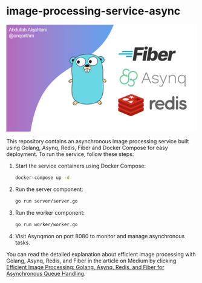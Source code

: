 # image-processing-service-async

![background](./assets/background.png)

This repository contains an asynchronous image processing service built using Golang, Asynq, Redis, Fiber and Docker
Compose for easy deployment. To run the service, follow these steps:

1. Start the service containers using Docker Compose:
   ```bash
   docker-compose up -d
   ```

2. Run the server component:
   ```bash
   go run server/server.go
   ```

3. Run the worker component:
   ```bash
   go run worker/worker.go
   ```

4. Visit Asynqmon on port 8080 to monitor and manage asynchronous tasks.

You can read the detailed explanation about efficient image processing with Golang, Asynq, Redis, and Fiber in the article on Medium by clicking [Efficient Image Processing: Golang, Asynq, Redis, and Fiber for Asynchronous Queue Handling](https://medium.com/@anqorithm/efficient-image-processing-golang-asynq-redis-and-fiber-for-asynchronous-queue-handling-77d1cc5e75a1).
